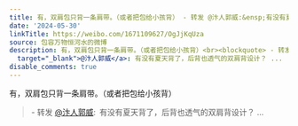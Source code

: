 ```yaml
---
title: 有，双肩包只背一条肩带。（或者把包给小孩背） - 转发 @汴人郭威:&ensp;有没有夏天背了，后背也透气的双肩背设计？
date: '2024-05-30'
linkTitle: https://weibo.com/1671109627/OgJjKqUza
source: 包容万物恒河水的微博
description: 有，双肩包只背一条肩带。（或者把包给小孩背）<br><blockquote> - 转发 <a href="https://weibo.com/1830380301"
  target="_blank">@汴人郭威</a>: 有没有夏天背了，后背也透气的双肩背设计？ ...
disable_comments: true
---
```

有，双肩包只背一条肩带。（或者把包给小孩背）<br><blockquote> - 转发 <a href="https://weibo.com/1830380301" target="_blank">@汴人郭威</a>: 有没有夏天背了，后背也透气的双肩背设计？ ...